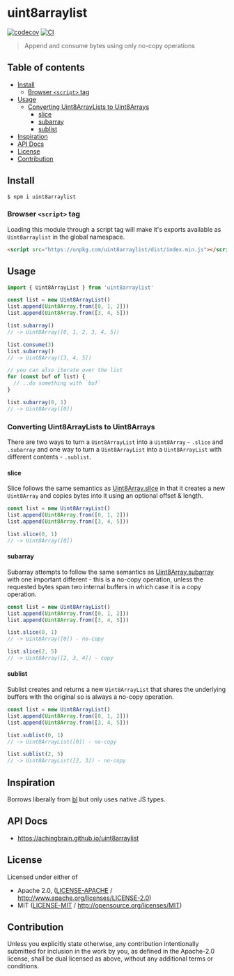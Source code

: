 # uint8arraylist <!-- omit in toc -->

[![codecov](https://img.shields.io/codecov/c/github/achingbrain/uint8arraylist.svg?style=flat-square)](https://codecov.io/gh/achingbrain/uint8arraylist)
[![CI](https://img.shields.io/github/actions/workflow/status/achingbrain/uint8arraylist/js-test-and-release.yml?branch=master\&style=flat-square)](https://github.com/achingbrain/uint8arraylist/actions/workflows/js-test-and-release.yml?query=branch%3Amaster)

> Append and consume bytes using only no-copy operations

## Table of contents <!-- omit in toc -->

- [Install](#install)
  - [Browser `<script>` tag](#browser-script-tag)
- [Usage](#usage)
  - [Converting Uint8ArrayLists to Uint8Arrays](#converting-uint8arraylists-to-uint8arrays)
    - [slice](#slice)
    - [subarray](#subarray)
    - [sublist](#sublist)
- [Inspiration](#inspiration)
- [API Docs](#api-docs)
- [License](#license)
- [Contribution](#contribution)

## Install

```console
$ npm i uint8arraylist
```

### Browser `<script>` tag

Loading this module through a script tag will make it's exports available as `Uint8arraylist` in the global namespace.

```html
<script src="https://unpkg.com/uint8arraylist/dist/index.min.js"></script>
```

## Usage

```js
import { Uint8ArrayList } from 'uint8arraylist'

const list = new Uint8ArrayList()
list.append(Uint8Array.from([0, 1, 2]))
list.append(Uint8Array.from([3, 4, 5]))

list.subarray()
// -> Uint8Array([0, 1, 2, 3, 4, 5])

list.consume(3)
list.subarray()
// -> Uint8Array([3, 4, 5])

// you can also iterate over the list
for (const buf of list) {
  // ..do something with `buf`
}

list.subarray(0, 1)
// -> Uint8Array([0])
```

### Converting Uint8ArrayLists to Uint8Arrays

There are two ways to turn a `Uint8ArrayList` into a `Uint8Array` - `.slice` and `.subarray` and one way to turn a `Uint8ArrayList` into a `Uint8ArrayList` with different contents - `.sublist`.

#### slice

Slice follows the same semantics as [Uint8Array.slice](https://developer.mozilla.org/en-US/docs/Web/JavaScript/Reference/Global_Objects/TypedArray/slice) in that it creates a new `Uint8Array` and copies bytes into it using an optional offset & length.

```js
const list = new Uint8ArrayList()
list.append(Uint8Array.from([0, 1, 2]))
list.append(Uint8Array.from([3, 4, 5]))

list.slice(0, 1)
// -> Uint8Array([0])
```

#### subarray

Subarray attempts to follow the same semantics as [Uint8Array.subarray](https://developer.mozilla.org/en-US/docs/Web/JavaScript/Reference/Global_Objects/TypedArray/subarray) with one important different - this is a no-copy operation, unless the requested bytes span two internal buffers in which case it is a copy operation.

```js
const list = new Uint8ArrayList()
list.append(Uint8Array.from([0, 1, 2]))
list.append(Uint8Array.from([3, 4, 5]))

list.slice(0, 1)
// -> Uint8Array([0]) - no-copy

list.slice(2, 5)
// -> Uint8Array([2, 3, 4]) - copy
```

#### sublist

Sublist creates and returns a new `Uint8ArrayList` that shares the underlying buffers with the original so is always a no-copy operation.

```js
const list = new Uint8ArrayList()
list.append(Uint8Array.from([0, 1, 2]))
list.append(Uint8Array.from([3, 4, 5]))

list.sublist(0, 1)
// -> Uint8ArrayList([0]) - no-copy

list.sublist(2, 5)
// -> Uint8ArrayList([2, 3]) - no-copy
```

## Inspiration

Borrows liberally from [bl](https://www.npmjs.com/package/bl) but only uses native JS types.

## API Docs

- <https://achingbrain.github.io/uint8arraylist>

## License

Licensed under either of

- Apache 2.0, ([LICENSE-APACHE](LICENSE-APACHE) / <http://www.apache.org/licenses/LICENSE-2.0>)
- MIT ([LICENSE-MIT](LICENSE-MIT) / <http://opensource.org/licenses/MIT>)

## Contribution

Unless you explicitly state otherwise, any contribution intentionally submitted for inclusion in the work by you, as defined in the Apache-2.0 license, shall be dual licensed as above, without any additional terms or conditions.
